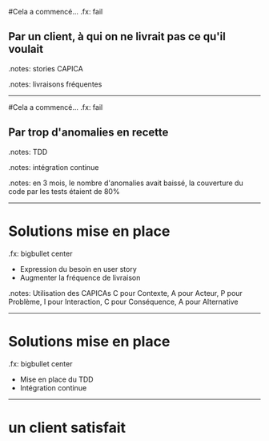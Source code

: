 #Cela a commencé...
.fx: fail

## Par un client, à qui on ne livrait pas ce qu'il voulait

.notes: stories CAPICA

.notes: livraisons fréquentes

---
#Cela a commencé...
.fx: fail
## Par trop d'anomalies en recette

.notes: TDD

.notes: intégration continue

.notes: en 3 mois, le nombre d'anomalies avait baissé, la couverture du code par les tests étaient de 80% 

---
# Solutions mise en place

.fx: bigbullet center

* Expression du besoin en user story
* Augmenter la fréquence de livraison

.notes: Utilisation des CAPICAs C pour Contexte, A pour Acteur, P pour Problème, I pour Interaction, C pour Conséquence, A pour Alternative

---
# Solutions mise en place

.fx: bigbullet center

* Mise en place du TDD
* Intégration continue

---
# un client satisfait
